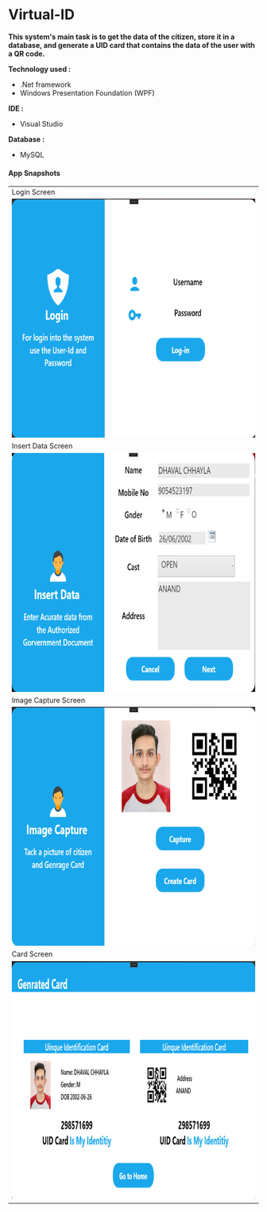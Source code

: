 # Virtual-ID
<b> This system's main task is to get the data 
of the citizen, store it in a database, and generate a UID card that 
contains the data of the user with a QR code.</b>

<b>Technology used : </b> 
* .Net framework
* Windows Presentation Foundation (WPF)

<b> IDE : </b> 
* Visual Studio  

<b> Database : </b>
* MySQL

#### App Snapshots

<table>
  <tr>
    <td>Login Screen</td>
    
  </tr>
  <tr>
    <td><img src="Snapshots/DA_Login.png" width=800 height=480></td>
    
  </tr>

   <tr>
 <td>Insert Data Screen</td>  </tr>
  <tr>
   <td><img src="Snapshots/DA_Insert.png" width=800 height=480></td>
  </tr>

   <tr>
    <td>Image Capture Screen</td>
    
  </tr>
  <tr>
    <td><img src="Snapshots/DA_image.png" width=800 height=480></td>
    
  </tr>

   <tr>
    <td>Card Screen</td>
    
  </tr>
  <tr>
    <td><img src="Snapshots/DA_Card.png" width=800 height=480></td>
    
  </tr>
 </table>
